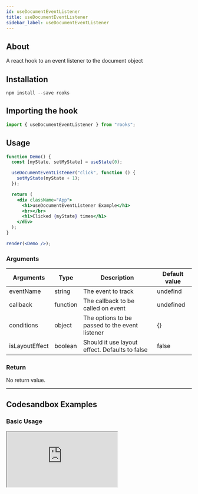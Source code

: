 ```yaml
---
id: useDocumentEventListener
title: useDocumentEventListener
sidebar_label: useDocumentEventListener
---
```


## About

A react hook to an event listener to the document object

[//]: # "Main"

## Installation

    npm install --save rooks

## Importing the hook

```javascript
import { useDocumentEventListener } from "rooks";
```

## Usage

```jsx
function Demo() {
  const [myState, setMyState] = useState(0);

  useDocumentEventListener("click", function () {
    setMyState(myState + 1);
  });

  return (
    <div className="App">
      <h1>useDocumentEventListener Example</h1>
      <br></br>
      <h1>Clicked {myState} times</h1>
    </div>
  );
}

render(<Demo />);
```

### Arguments

| Arguments      | Type     | Description                                    | Default value |
| -------------- | -------- | ---------------------------------------------- | ------------- |
| eventName      | string   | The event to track                             | undefind      |
| callback       | function | The callback to be called on event             | undefined     |
| conditions     | object   | The options to be passed to the event listener | {}            |
| isLayoutEffect | boolean  | Should it use layout effect. Defaults to false | false         |

### Return

No return value.

---

## Codesandbox Examples

### Basic Usage

<iframe src="https://codesandbox.io/embed/usedocumenteventlistener-ebpcc?fontsize=14&hidenavigation=1&theme=dark"
  style={{
    width: "100%",
    height: 500,
    border: 0,
    borderRadius: 4,
    overflow: "hidden"
  }} 
  title="useDocumentEventListener"
  allow="accelerometer; ambient-light-sensor; camera; encrypted-media; geolocation; gyroscope; hid; microphone; midi; payment; usb; vr; xr-spatial-tracking"
  sandbox="allow-forms allow-modals allow-popups allow-presentation allow-same-origin allow-scripts"
/>

## Join Bhargav's discord server

You can click on the floating discord icon at the bottom right of the screen and talk to us in our server.
